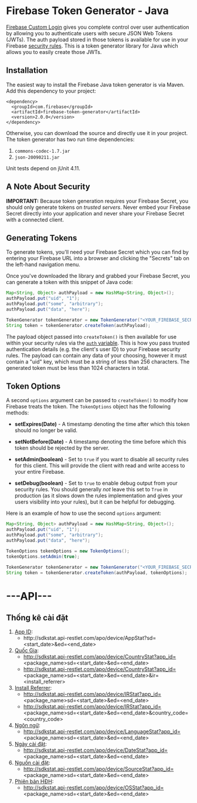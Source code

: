 # Firebase Token Generator - Java

[Firebase Custom Login](https://www.firebase.com/docs/web/guide/simple-login/custom.html)
gives you complete control over user authentication by allowing you to authenticate users
with secure JSON Web Tokens (JWTs). The auth payload stored in those tokens is available
for use in your Firebase [security rules](https://www.firebase.com/docs/security/api/rule/).
This is a token generator library for Java which allows you to easily create those JWTs.


## Installation

The easiest way to install the Firebase Java token generator is via Maven. Add this dependency
to your project:

```
<dependency>
  <groupId>com.firebase</groupId>
  <artifactId>firebase-token-generator</artifactId>
  <version>2.0.0</version>
</dependency>
```

Otherwise, you can download the source and directly use it in your project. The token generator
has two run time dependencies:

1. `commons-codec-1.7.jar`
2. `json-20090211.jar`

Unit tests depend on jUnit 4.11.


## A Note About Security

**IMPORTANT:** Because token generation requires your Firebase Secret, you should only generate
tokens on *trusted servers*. Never embed your Firebase Secret directly into your application and
never share your Firebase Secret with a connected client.


## Generating Tokens

To generate tokens, you'll need your Firebase Secret which you can find by entering your Firebase
URL into a browser and clicking the "Secrets" tab on the left-hand navigation menu.

Once you've downloaded the library and grabbed your Firebase Secret, you can generate a token with
this snippet of Java code:

```java
Map<String, Object> authPayload = new HashMap<String, Object>();
authPayload.put("uid", "1");
authPayload.put("some", "arbitrary");
authPayload.put("data", "here");

TokenGenerator tokenGenerator = new TokenGenerator("<YOUR_FIREBASE_SECRET>");
String token = tokenGenerator.createToken(authPayload);
```

The payload object passed into `createToken()` is then available for use within your
security rules via the [`auth` variable](https://www.firebase.com/docs/security/api/rule/auth.html).
This is how you pass trusted authentication details (e.g. the client's user ID) to your
Firebase security rules. The payload can contain any data of your choosing, however it
must contain a "uid" key, which must be a string of less than 256 characters. The
generated token must be less than 1024 characters in total.


## Token Options

A second `options` argument can be passed to `createToken()` to modify how Firebase treats the
token. The `TokenOptions` object has the following methods:

* **setExpires(Date)** - A timestamp denoting the time after which this token should no longer
be valid.

* **setNotBefore(Date)** - A timestamp denoting the time before which this token should be
rejected by the server.

* **setAdmin(boolean)** - Set to `true` if you want to disable all security rules for this
client. This will provide the client with read and write access to your entire Firebase.

* **setDebug(boolean)** - Set to `true` to enable debug output from your security rules. You
should generally *not* leave this set to `True` in production (as it slows down the rules
implementation and gives your users visibility into your rules), but it can be helpful for
debugging.

Here is an example of how to use the second `options` argument:

```java
Map<String, Object> authPayload = new HashMap<String, Object>();
authPayload.put("uid", "1");
authPayload.put("some", "arbitrary");
authPayload.put("data", "here");

TokenOptions tokenOptions = new TokenOptions();
tokenOptions.setAdmin(true);

TokenGenerator tokenGenerator = new TokenGenerator("<YOUR_FIREBASE_SECRET>");
String token = tokenGenerator.createToken(authPayload, tokenOptions);
```
# ---API---
## Thống kê cài đặt

1. [App ID](http://sdkstat.api-restlet.com/apo/device/AppStat?sd=170320&ed=170330): 
    - http<span></span>://sdkstat.api-restlet.com/apo/device/AppStat?sd=<start_date>&ed=<end_date>
2.  [Quốc Gia](http://sdkstat.api-restlet.com/apo/device/CountryStat?sd=170320&ed=170330&app_id=com.loudsound.visualizer.volumebooster&ir=google-play): 
    - http://sdkstat.api-restlet.com/apo/device/CountryStat?app_id=<package_name>sd=<start_date>&ed=<end_date>
    - http://sdkstat.api-restlet.com/apo/device/CountryStat?app_id=<package_name>sd=<start_date>&ed=<end_date>&ir=<install_referrer>
3.  [Install Referrer](http://sdkstat.api-restlet.com/apo/device/IRStat?sd=170320&ed=170330&app_id=com.loudsound.visualizer.volumebooster&country_code=vn): 
    - http://sdkstat.api-restlet.com/apo/device/IRStat?app_id=<package_name>sd=<start_date>&ed=<end_date>
    - http://sdkstat.api-restlet.com/apo/device/IRStat?app_id=<package_name>sd=<start_date>&ed=<end_date>&country_code=<country_code>
4. [Ngôn ngữ](http://sdkstat.api-restlet.com/apo/device/LanguageStat?sd=170320&ed=170330&app_id=com.loudsound.visualizer.volumebooster): 
    - http://sdkstat.api-restlet.com/apo/device/LanguageStat?app_id=<package_name>sd=<start_date>&ed=<end_date>
5. [Ngày cài đặt](http://sdkstat.api-restlet.com/apo/device/AppStat?sd=170320&ed=170330&app_id=com.loudsound.visualizer.volumebooster): 
    - http://sdkstat.api-restlet.com/apo/device/DateStat?app_id=<package_name>sd=<start_date>&ed=<end_date>
6. [Nguồn cài đặt](http://sdkstat.api-restlet.com/apo/device/SourceStat?sd=170320&ed=170330&app_id=com.loudsound.visualizer.volumebooster): 
    - http://sdkstat.api-restlet.com/apo/device/SourceStat?app_id=<package_name>sd=<start_date>&ed=<end_date>
7. [Phiên bản HĐH](http://sdkstat.api-restlet.com/apo/device/OSStat?sd=170320&ed=170330&app_id=com.loudsound.visualizer.volumebooster): 
    - http://sdkstat.api-restlet.com/apo/device/OSStat?app_id=<package_name>sd=<start_date>&ed=<end_date>


